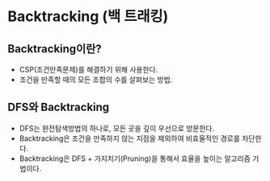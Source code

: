 # Backtracking (백 트래킹)

## Backtracking이란?
  - CSP(조건만족문제)를 해결하기 위해 사용한다.
  - 조건을 만족할 때의 모든 조합의 수를 살펴보는 방법.

## DFS와 Backtracking
  - DFS는 완전탐색방법의 하나로, 모든 곳을 깊이 우선으로 방문한다.
  - Backtracking은 조건을 만족하지 않는 지점을 제외하여 비효율적인 경로를 차단한다.
  - Backtracking은 DFS + 가지치기(Pruning)을 통해서 효율을 높이는 알고리즘 기법이다.
